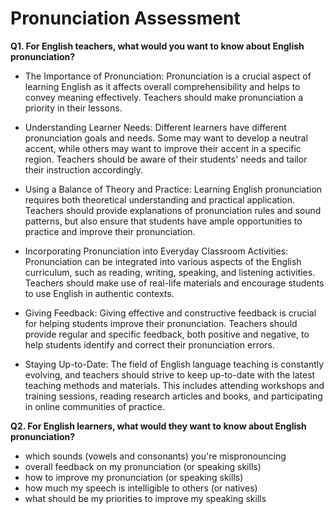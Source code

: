 # Pronunciation Assessment

**Q1. For English teachers, what would you want to know about English pronunciation?**  

+ The Importance of Pronunciation: Pronunciation is a crucial aspect of learning English as it affects overall comprehensibility and helps to convey meaning effectively. Teachers should make pronunciation a priority in their lessons.

+ Understanding Learner Needs: Different learners have different pronunciation goals and needs. Some may want to develop a neutral accent, while others may want to improve their accent in a specific region. Teachers should be aware of their students' needs and tailor their instruction accordingly.

+ Using a Balance of Theory and Practice: Learning English pronunciation requires both theoretical understanding and practical application. Teachers should provide explanations of pronunciation rules and sound patterns, but also ensure that students have ample opportunities to practice and improve their pronunciation.

+ Incorporating Pronunciation into Everyday Classroom Activities: Pronunciation can be integrated into various aspects of the English curriculum, such as reading, writing, speaking, and listening activities. Teachers should make use of real-life materials and encourage students to use English in authentic contexts.

+ Giving Feedback: Giving effective and constructive feedback is crucial for helping students improve their pronunciation. Teachers should provide regular and specific feedback, both positive and negative, to help students identify and correct their pronunciation errors.

+ Staying Up-to-Date: The field of English language teaching is constantly evolving, and teachers should strive to keep up-to-date with the latest teaching methods and materials. This includes attending workshops and training sessions, reading research articles and books, and participating in online communities of practice.

**Q2. For English learners, what would they want to know about English pronunciation?**  

+ which sounds (vowels and consonants) you're mispronouncing
+ overall feedback on my pronunciation (or speaking skills) 
+ how to improve my pronunciation (or speaking skills)
+ how much my speech is intelligible to others (or natives)
+ what should be my priorities to improve my speaking skills  


